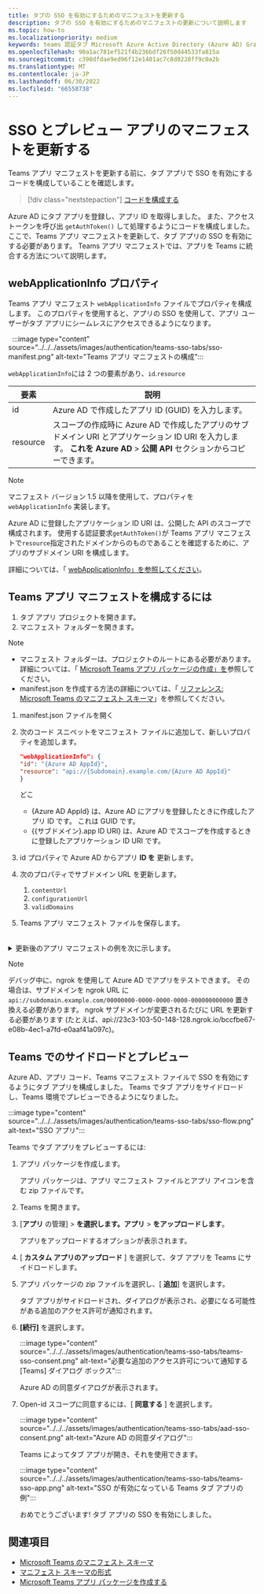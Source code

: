 ```yaml
---
title: タブの SSO を有効にするためのマニフェストを更新する
description: タブの SSO を有効にするためのマニフェストの更新について説明します
ms.topic: how-to
ms.localizationpriority: medium
keywords: teams 認証タブ Microsoft Azure Active Directory (Azure AD) Graph API
ms.openlocfilehash: 90a1ac781ef521f4b236bdf26f50d44533fa815a
ms.sourcegitcommit: c398dfdae9ed96f12e1401ac7c8d0228ff9c0a2b
ms.translationtype: MT
ms.contentlocale: ja-JP
ms.lasthandoff: 06/30/2022
ms.locfileid: "66558738"
---
```

# <a name="update-manifest-for-sso-and-preview-app"></a>SSO とプレビュー アプリのマニフェストを更新する

Teams アプリ マニフェストを更新する前に、タブ アプリで SSO を有効にするコードを構成していることを確認します。

> [!div class="nextstepaction"]
> [コードを構成する](tab-sso-code.md)

Azure AD にタブ アプリを登録し、アプリ ID を取得しました。 また、アクセス トークンを呼び出 `getAuthToken()` して処理するようにコードを構成しました。 ここで、Teams アプリ マニフェストを更新して、タブ アプリの SSO を有効にする必要があります。 Teams アプリ マニフェストでは、アプリを Teams に統合する方法について説明します。

## <a name="webapplicationinfo-property"></a>webApplicationInfo プロパティ

Teams アプリ マニフェスト `webApplicationInfo` ファイルでプロパティを構成します。 このプロパティを使用すると、アプリの SSO を使用して、アプリ ユーザーがタブ アプリにシームレスにアクセスできるようになります。

&nbsp;&nbsp;:::image type="content" source="../../../assets/images/authentication/teams-sso-tabs/sso-manifest.png" alt-text="Teams アプリ マニフェストの構成":::

`webApplicationInfo`には 2 つの要素があり、`id`.`resource`

| 要素 | 説明 |
| --- | --- |
| id | Azure AD で作成したアプリ ID (GUID) を入力します。 |
| resource | スコープの作成時に Azure AD で作成したアプリのサブドメイン URI とアプリケーション ID URI を入力します。 **これを Azure AD** > **公開 API** セクションからコピーできます。 |

> [!NOTE]
> マニフェスト バージョン 1.5 以降を使用して、プロパティを `webApplicationInfo` 実装します。

Azure AD に登録したアプリケーション ID URI は、公開した API のスコープで構成されます。 使用する認証要求`getAuthToken()`が Teams アプリ マニフェストで`resource`指定されたドメインからのものであることを確認するために、アプリのサブドメイン URI を構成します。

詳細については、「 [webApplicationInfo」を参照してください](../../../resources/schema/manifest-schema.md#webapplicationinfo)。

## <a name="to-configure-teams-app-manifest"></a>Teams アプリ マニフェストを構成するには

1. タブ アプリ プロジェクトを開きます。
2. マニフェスト フォルダーを開きます。

  > [!NOTE]
  >
  > - マニフェスト フォルダーは、プロジェクトのルートにある必要があります。 詳細については、「 [Microsoft Teams アプリ パッケージの作成」を](../../../concepts/build-and-test/apps-package.md)参照してください。
  > - manifest.json を作成する方法の詳細については、「 [リファレンス: Microsoft Teams のマニフェスト スキーマ](../../../resources/schema/manifest-schema.md)」を参照してください。

1. manifest.json ファイルを開く
1. 次のコード スニペットをマニフェスト ファイルに追加して、新しいプロパティを追加します。

    ```json
    "webApplicationInfo": {
    "id": "{Azure AD AppId}",
    "resource": "api://{Subdomain}.example.com/{Azure AD AppId}"
    }
    ```

    どこ
    - {Azure AD AppId} は、Azure AD にアプリを登録したときに作成したアプリ ID です。 これは GUID です。
    - {{サブドメイン}.app ID URI} は、Azure AD でスコープを作成するときに登録したアプリケーション ID URI です。

4. id プロパティで Azure AD からアプリ **ID を** 更新します。
5. 次のプロパティでサブドメイン URL を更新します。
   1. `contentUrl`
   2. `configurationUrl`
   3. `validDomains`
6. Teams アプリ マニフェスト ファイルを保存します。

<br>
<details>
<summary>更新後のアプリ マニフェストの例を次に示します。</summary>

```json
{
  "$schema": "https://developer.microsoft.com/json-schemas/teams/v1.11/MicrosoftTeams.schema.json",
  "manifestVersion": "1.11",
  "version": "1.0.0",
  "id": "bccfbe67-e08b-4ec1-a7fd-e0aaf41a097c",
  "packageName": "com.contoso.teamsauthsso",
  "developer": {
    "name": "Microsoft",
    "websiteUrl": "https://www.microsoft.com",
    "privacyUrl": "https://www.microsoft.com/privacy",
    "termsOfUseUrl": "https://www.microsoft.com/termsofuse"
  },
  "name": {
    "short": "Teams Auth SSO",
    "full": "Teams Auth SSO"
  },
  "description": {
    "short": "Teams Auth SSO app",
    "full": "The Teams Auth SSO app"
  },
  "icons": {
    "outline": "outline.png",
    "color": "color.png"
  },
  "accentColor": "#60A18E",
  "staticTabs": [
    {
      "entityId": "auth",
      "name": "Auth",
      "contentUrl": "https://contoso.com/Home/Index",
      "scopes": [ "personal" ]
    }
  ],
  "configurableTabs": [
    {
      "configurationUrl": "https://contoso.com/Home/Configure",
      "canUpdateConfiguration": true,
      "scopes": [
        "team"
      ]
    }
  ],
  "permissions": [ "identity", "messageTeamMembers" ],
  "validDomains": [
    "contoso.com"
  ],
  "webApplicationInfo": {
    "id": "bccfbe67-e08b-4ec1-a7fd-e0aaf41a097c",
    "resource": "api://contoso.com/bccfbe67-e08b-4ec1-a7fd-e0aaf41a097c"
  }
}
```

</details>

> [!NOTE]
> デバッグ中に、ngrok を使用して Azure AD でアプリをテストできます。 その場合は、サブドメインを ngrok URL に `api://subdomain.example.com/00000000-0000-0000-0000-000000000000` 置き換える必要があります。 ngrok サブドメインが変更されるたびに URL を更新する必要があります (たとえば、api://23c3-103-50-148-128.ngrok.io/bccfbe67-e08b-4ec1-a7fd-e0aaf41a097c)。

## <a name="sideload-and-preview-in-teams"></a>Teams でのサイドロードとプレビュー

Azure AD、アプリ コード、Teams マニフェスト ファイルで SSO を有効にするようにタブ アプリを構成しました。 Teams でタブ アプリをサイドロードし、Teams 環境でプレビューできるようになりました。

:::image type="content" source="../../../assets/images/authentication/teams-sso-tabs/sso-flow.png" alt-text="SSO アプリ":::

Teams でタブ アプリをプレビューするには:

1. アプリ パッケージを作成します。

   アプリ パッケージは、アプリ マニフェスト ファイルとアプリ アイコンを含む zip ファイルです。

1. Teams を開きます。

1. [**アプリ** の管理]  > **を選択します。アプリ** > **をアップロードします**。

    アプリをアップロードするオプションが表示されます。

1. [ **カスタム アプリのアップロード** ] を選択して、タブ アプリを Teams にサイドロードします。

1. アプリ パッケージの zip ファイルを選択し、[ **追加**] を選択します。

    タブ アプリがサイドロードされ、ダイアログが表示され、必要になる可能性がある追加のアクセス許可が通知されます。

1. **[続行]** を選択します。

    :::image type="content" source="../../../assets/images/authentication/teams-sso-tabs/teams-sso-consent.png" alt-text="必要な追加のアクセス許可について通知する [Teams] ダイアログ ボックス":::

    Azure AD の同意ダイアログが表示されます。

1. Open-id スコープに同意するには、[ **同意する** ] を選択します。

    :::image type="content" source="../../../assets/images/authentication/teams-sso-tabs/aad-sso-consent.png" alt-text="Azure AD の同意ダイアログ":::

    Teams によってタブ アプリが開き、それを使用できます。

    :::image type="content" source="../../../assets/images/authentication/teams-sso-tabs/teams-sso-app.png" alt-text="SSO が有効になっている Teams タブ アプリの例":::

    おめでとうございます! タブ アプリの SSO を有効にしました。

## <a name="see-also"></a>関連項目

- [Microsoft Teams のマニフェスト スキーマ](../../../resources/schema/manifest-schema.md)
- [マニフェスト スキーマの形式](https://developer.microsoft.com/json-schemas/teams/v1.12/MicrosoftTeams.schema.json)
- [Microsoft Teams アプリ パッケージを作成する](../../../concepts/build-and-test/apps-package.md)
